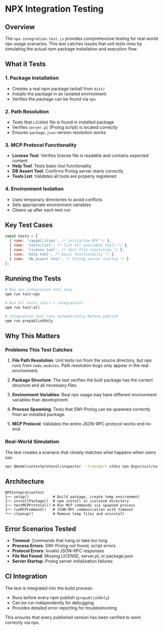 # NPX Integration Testing

## Overview

The `npx-integration.test.js` provides comprehensive testing for real-world npx usage scenarios. This test catches issues that unit tests miss by simulating the actual npm package installation and execution flow.

## What it Tests

### 1. Package Installation
- Creates a real npm package tarball from `dist/`
- Installs the package in an isolated environment
- Verifies the package can be found via `npx`

### 2. Path Resolution
- Tests that `LICENSE` file is found in installed package
- Verifies `server.pl` (Prolog script) is located correctly
- Ensures `package.json` version resolution works

### 3. MCP Protocol Functionality
- **License Tool**: Verifies license file is readable and contains expected content
- **Help Tool**: Tests basic tool functionality
- **DB Assert Tool**: Confirms Prolog server starts correctly
- **Tools List**: Validates all tools are properly registered

### 4. Environment Isolation
- Uses temporary directories to avoid conflicts
- Sets appropriate environment variables
- Cleans up after each test run

## Key Test Cases

```javascript
const tests = [
  { name: 'capabilities', /* initialize MCP */ },
  { name: 'tools/list', /* list all available tools */ },
  { name: 'license tool', /* test file resolution */ },
  { name: 'help tool', /* basic functionality */ },
  { name: 'db_assert test', /* Prolog server startup */ }
];
```

## Running the Tests

```bash
# Run npx integration test only
npm run test:npx

# Run all tests (unit + integration)
npm run test:all

# Integration test runs automatically before publish
npm run prepublishOnly
```

## Why This Matters

### Problems This Test Catches

1. **File Path Resolution**: Unit tests run from the source directory, but npx runs from `node_modules`. Path resolution bugs only appear in the real environment.

2. **Package Structure**: The test verifies the built package has the correct structure and all necessary files.

3. **Environment Variables**: Real npx usage may have different environment variables than development.

4. **Process Spawning**: Tests that SWI-Prolog can be spawned correctly from an installed package.

5. **MCP Protocol**: Validates the entire JSON-RPC protocol works end-to-end.

### Real-World Simulation

The test creates a scenario that closely matches what happens when users run:
```bash
npx @modelcontextprotocol/inspector --transport stdio npx @vpursuit/swipl-mcp-server
```

## Architecture

```
NPXIntegrationTest
├── setup()           # Build package, create temp environment
├── installPackage()  # npm install in isolated directory
├── testMCPProtocol() # Run MCP commands via spawned process
├── runMCPCommand()   # JSON-RPC communication with timeout
└── cleanup()         # Remove temp files and uninstall
```

## Error Scenarios Tested

- **Timeout**: Commands that hang or take too long
- **Process Errors**: SWI-Prolog not found, script errors
- **Protocol Errors**: Invalid JSON-RPC responses
- **File Not Found**: Missing LICENSE, server.pl, or package.json
- **Server Startup**: Prolog server initialization failures

## CI Integration

The test is integrated into the build process:
- Runs before every npm publish (`prepublishOnly`)
- Can be run independently for debugging
- Provides detailed error reporting for troubleshooting

This ensures that every published version has been verified to work correctly via npx.
